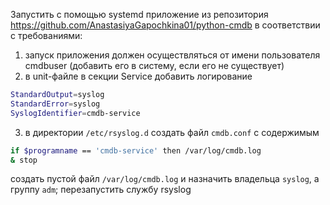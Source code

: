 Запустить с помощью systemd приложение из репозитория https://github.com/AnastasiyaGapochkina01/python-cmdb в соответствии с требованиями:
1) запуск приложения должен осуществляться от имени пользователя cmdbuser (добавить его в систему, если его не существует)
2) в unit-файле в секции Service добавить логирование
```bash
StandardOutput=syslog
StandardError=syslog
SyslogIdentifier=cmdb-service
```
3) в директории `/etc/rsyslog.d` создать файл `cmdb.conf` с содержимым
```bash
if $programname == 'cmdb-service' then /var/log/cmdb.log
& stop
```
создать пустой файл `/var/log/cmdb.log` и назначить владельца `syslog`, а группу `adm`; перезапустить службу rsyslog

